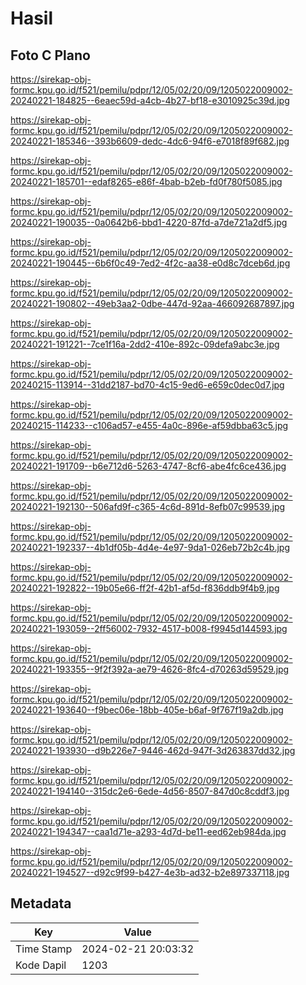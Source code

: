 # Hasil

## Foto C Plano

https://sirekap-obj-formc.kpu.go.id/f521/pemilu/pdpr/12/05/02/20/09/1205022009002-20240221-184825--6eaec59d-a4cb-4b27-bf18-e3010925c39d.jpg

https://sirekap-obj-formc.kpu.go.id/f521/pemilu/pdpr/12/05/02/20/09/1205022009002-20240221-185346--393b6609-dedc-4dc6-94f6-e7018f89f682.jpg

https://sirekap-obj-formc.kpu.go.id/f521/pemilu/pdpr/12/05/02/20/09/1205022009002-20240221-185701--edaf8265-e86f-4bab-b2eb-fd0f780f5085.jpg

https://sirekap-obj-formc.kpu.go.id/f521/pemilu/pdpr/12/05/02/20/09/1205022009002-20240221-190035--0a0642b6-bbd1-4220-87fd-a7de721a2df5.jpg

https://sirekap-obj-formc.kpu.go.id/f521/pemilu/pdpr/12/05/02/20/09/1205022009002-20240221-190445--6b6f0c49-7ed2-4f2c-aa38-e0d8c7dceb6d.jpg

https://sirekap-obj-formc.kpu.go.id/f521/pemilu/pdpr/12/05/02/20/09/1205022009002-20240221-190802--49eb3aa2-0dbe-447d-92aa-466092687897.jpg

https://sirekap-obj-formc.kpu.go.id/f521/pemilu/pdpr/12/05/02/20/09/1205022009002-20240221-191221--7ce1f16a-2dd2-410e-892c-09defa9abc3e.jpg

https://sirekap-obj-formc.kpu.go.id/f521/pemilu/pdpr/12/05/02/20/09/1205022009002-20240215-113914--31dd2187-bd70-4c15-9ed6-e659c0dec0d7.jpg

https://sirekap-obj-formc.kpu.go.id/f521/pemilu/pdpr/12/05/02/20/09/1205022009002-20240215-114233--c106ad57-e455-4a0c-896e-af59dbba63c5.jpg

https://sirekap-obj-formc.kpu.go.id/f521/pemilu/pdpr/12/05/02/20/09/1205022009002-20240221-191709--b6e712d6-5263-4747-8cf6-abe4fc6ce436.jpg

https://sirekap-obj-formc.kpu.go.id/f521/pemilu/pdpr/12/05/02/20/09/1205022009002-20240221-192130--506afd9f-c365-4c6d-891d-8efb07c99539.jpg

https://sirekap-obj-formc.kpu.go.id/f521/pemilu/pdpr/12/05/02/20/09/1205022009002-20240221-192337--4b1df05b-4d4e-4e97-9da1-026eb72b2c4b.jpg

https://sirekap-obj-formc.kpu.go.id/f521/pemilu/pdpr/12/05/02/20/09/1205022009002-20240221-192822--19b05e66-ff2f-42b1-af5d-f836ddb9f4b9.jpg

https://sirekap-obj-formc.kpu.go.id/f521/pemilu/pdpr/12/05/02/20/09/1205022009002-20240221-193059--2ff56002-7932-4517-b008-f9945d144593.jpg

https://sirekap-obj-formc.kpu.go.id/f521/pemilu/pdpr/12/05/02/20/09/1205022009002-20240221-193355--9f2f392a-ae79-4626-8fc4-d70263d59529.jpg

https://sirekap-obj-formc.kpu.go.id/f521/pemilu/pdpr/12/05/02/20/09/1205022009002-20240221-193640--f9bec06e-18bb-405e-b6af-9f767f19a2db.jpg

https://sirekap-obj-formc.kpu.go.id/f521/pemilu/pdpr/12/05/02/20/09/1205022009002-20240221-193930--d9b226e7-9446-462d-947f-3d263837dd32.jpg

https://sirekap-obj-formc.kpu.go.id/f521/pemilu/pdpr/12/05/02/20/09/1205022009002-20240221-194140--315dc2e6-6ede-4d56-8507-847d0c8cddf3.jpg

https://sirekap-obj-formc.kpu.go.id/f521/pemilu/pdpr/12/05/02/20/09/1205022009002-20240221-194347--caa1d71e-a293-4d7d-be11-eed62eb984da.jpg

https://sirekap-obj-formc.kpu.go.id/f521/pemilu/pdpr/12/05/02/20/09/1205022009002-20240221-194527--d92c9f99-b427-4e3b-ad32-b2e897337118.jpg


## Metadata

| Key        | Value               |
| ---------- | ------------------- |
| Time Stamp | 2024-02-21 20:03:32 |
| Kode Dapil | 1203                |



